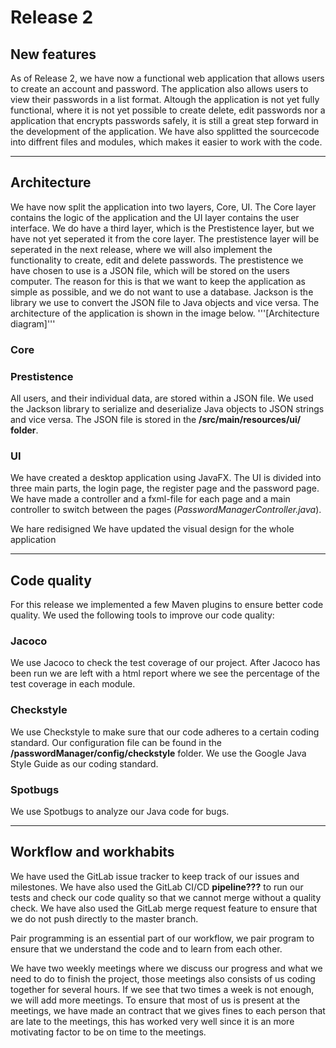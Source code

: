# Release 2

## New features

<!-- A quick summary of the new features in this release. -->
As of Release 2, we have now a functional web application that allows users to create an account and password. The application also allows users to view their passwords in a list format. Altough the application is not yet fully functional, where it is not yet possible to create delete, edit passwords nor a application that encrypts passwords safely, it is still a great step forward in the development of the application. We have also spplitted the sourcecode into diffrent files and modules, which makes it easier to work with the code.

---

## Architecture

We have now split the application into two layers, Core, UI. The Core layer contains the logic of the application and the UI layer contains the user interface. We do have a third layer, which is the Prestistence layer, but we have not yet seperated it from the core layer. The prestistence layer will be seperated in the next release, where we will also implement the functionality to create, edit and delete passwords. The prestistence we have chosen to use is a JSON file, which will be stored on the users computer. The reason for this is that we want to keep the application as simple as possible, and we do not want to use a database. Jackson is the library we use to convert the JSON file to Java objects and vice versa. The architecture of the application is shown in the image below.
'''[Architecture diagram]'''

### Core

<!--blablabla hva som er i core og hva vi har gjort der-->

### Prestistence

All users, and their individual data, are stored within a JSON file. We used the Jackson library to
serialize and deserialize Java objects to JSON strings and vice versa. The JSON file is stored in the
**/src/main/resources/ui/ folder**.

### UI

We have created a desktop application using JavaFX. The UI is divided into three main parts, the login page, the register page and the password page. We have made a controller and a fxml-file for each page and a main controller to switch between the pages (*PasswordManagerController.java*).

We hare redisigned 
We have updated the visual design for the whole application

---

## Code quality

For this release we implemented a few Maven plugins to ensure better code quality. We used the following tools to improve our code quality:

### Jacoco

We use Jacoco to check the test coverage of our project. After Jacoco has been run we are left with a html report where we see the percentage of the test coverage in each module.

<!--mvn kommando for å kjøre jacoco-->

### Checkstyle

We use Checkstyle to make sure that our code adheres to a certain coding standard. Our configuration file can be found in the **/passwordManager/config/checkstyle** folder. We use the Google Java Style Guide as our coding standard.

<!--mvn kommando for å kjøre checkstyle-->

### Spotbugs

We use Spotbugs to analyze our Java code for bugs.

<!--mvn kommando for å kjøre spotbugs-->

---

## Workflow and workhabits

We have used the GitLab issue tracker to keep track of our issues and milestones. We have also used the GitLab CI/CD **pipeline???** to run our tests and check our code quality so that we cannot merge without a quality check. We have also used the GitLab merge request feature to ensure that we do not push directly to the master branch.

Pair programming is an essential part of our workflow, we pair program to ensure that we understand the code and to learn from each other.

We have two weekly meetings where we discuss our progress and what we need to do to finish the project, those meetings also consists of us coding together for several hours. If we see that two times a week is not enough, we will add more meetings. To ensure that most of us is present at the meetings, we have made an contract that we gives fines to each person that are late to the meetings, this has worked very well since it is an more motivating factor to be on time to the meetings.
